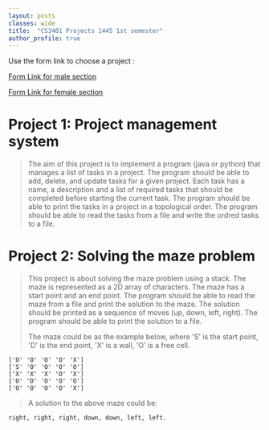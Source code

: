 ```yaml
---
layout: posts
classes: wide
title:  "CS3401 Projects 1445 1st semester"
author_profile: true
---
```

Use the form link to choose a project : 

[Form Link for male section](https://forms.gle/epTUNa6T51AF1vSp6)

[Form Link for female section](https://forms.gle/fKY6qwwh6shRWEVN8)

# Project 1: Project management system
> The aim of this project is to implement a  program (java or python) that manages a list of tasks in a project. The program should be able to add, delete, and update tasks for a given project. Each task has a name, a description and a list of required tasks that should be completed before starting the current task. The program should be able to print the tasks in a project in a topological order. The program should be able to read the tasks from a file and write the ordred tasks to a file. 

# Project 2: Solving the maze problem
> This project is about solving the maze problem using a stack. The maze is represented as a 2D array of characters. The maze has a start point and an end point. The program should be able to read the maze from a file and print the solution to the maze. The solution should be printed as a sequence of moves (up, down, left, right). The program should be able to print the solution to a file.
> 
> The maze could be as the example below, where 'S' is the start point, 'D' is the end point, 'X' is a wall, 'O' is a free cell. 
```
['O' 'O' 'O' 'O' 'X'] 
['S' 'O' 'O' 'O' 'O'] 
['X' 'X' 'X' 'O' 'X'] 
['O' 'D' 'O' 'O' 'O'] 
['O' 'O' 'O' 'O' 'X']
```

> A solution to the above maze could be: 
```
right, right, right, down, down, left, left.
```


